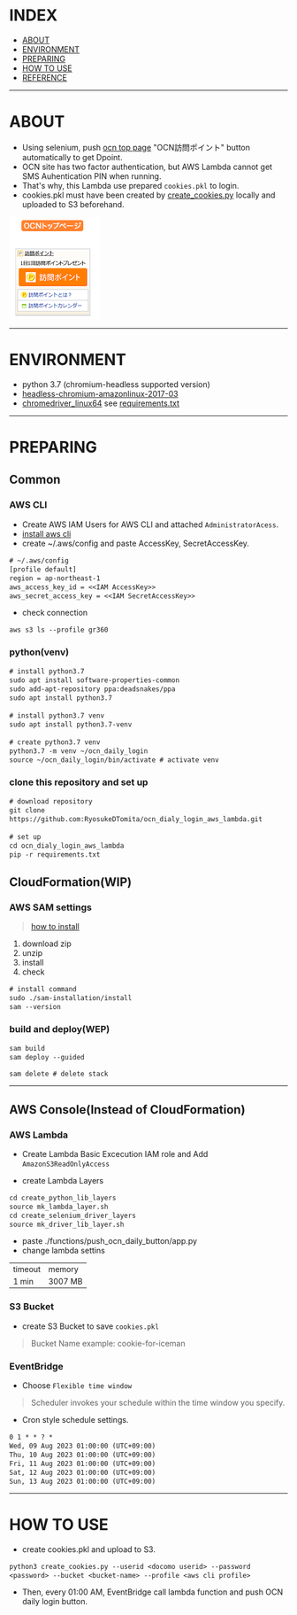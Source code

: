 # INDEX
- [ABOUT](#ABOUT)
- [ENVIRONMENT](#ENVIRONMENT)
- [PREPARING](#PREPARING)
- [HOW TO USE](#HOW-TO-USE)
- [REFERENCE](#REFERENCE)
******


# ABOUT
- Using selenium, push [ocn top page](https://www.ocn.ne.jp/) "OCN訪問ポイント" button automatically to get Dpoint.
- OCN site has two factor authentication, but AWS Lambda cannot get SMS Auhentication PIN when running.
- That's why, this Lambda use prepared `cookies.pkl` to login.
- cookies.pkl must have been created by [create_cookies.py](./create_cookies.py) locally and uploaded to S3 beforehand. 

![ocn訪問ポイント](./docs/fig/ocn訪問ポイント.png)
******


# ENVIRONMENT
- python 3.7 (chromium-headless supported version)
- [headless-chromium-amazonlinux-2017-03](https://github.com/adieuadieu/serverless-chrome/releases/download/v1.0.0-55/stable-headless-chromium-amazonlinux-2017-03.zip)
- [chromedriver_linux64](https://chromedriver.storage.googleapis.com/2.43/chromedriver_linux64.zip)
see [requirements.txt](./requirements.txt)
******


# PREPARING
## Common
### AWS CLI
- Create AWS IAM Users for AWS CLI and attached `AdministratorAcess`.
- [install aws cli](https://docs.aws.amazon.com/ja_jp/cli/latest/userguide/getting-started-install.html)
- create ~/.aws/config and paste AccessKey, SecretAccessKey.

```
# ~/.aws/config
[profile default]
region = ap-northeast-1
aws_access_key_id = <<IAM AccessKey>>
aws_secret_access_key = <<IAM SecretAccessKey>>
```

- check connection

```shell
aws s3 ls --profile gr360
```

### python(venv)

```shell
# install python3.7
sudo apt install software-properties-common
sudo add-apt-repository ppa:deadsnakes/ppa
sudo apt install python3.7
 
# install python3.7 venv
sudo apt install python3.7-venv
 
# create python3.7 venv
python3.7 -m venv ~/ocn_daily_login
source ~/ocn_daily_login/bin/activate # activate venv
```

### clone this repository and set up

```shell
# download repository
git clone https://github.com:RyosukeDTomita/ocn_dialy_login_aws_lambda.git

# set up
cd ocn_dialy_login_aws_lambda
pip -r requirements.txt

```

## CloudFormation(WIP)
### AWS SAM settings

> [how to install](https://docs.aws.amazon.com/ja_jp/serverless-application-model/latest/developerguide/install-sam-cli.html)
1. download zip
2. unzip
3. install
4. check

```shell
# install command
sudo ./sam-installation/install
sam --version
```


### build and deploy(WEP)

```shell
sam build
sam deploy --guided
```

```shell
sam delete # delete stack
```
******


## AWS Console(Instead of CloudFormation)

### AWS Lambda
- Create Lambda Basic Excecution IAM role and Add `AmazonS3ReadOnlyAccess`

- create Lambda Layers

```shell
cd create_python_lib_layers
source mk_lambda_layer.sh
cd create_selenium_driver_layers
source mk_driver_lib_layer.sh
```


- paste ./functions/push_ocn_daily_button/app.py
- change lambda settins

|       |       |
|-------|-------|
|timeout|memory |
|1 min  |3007 MB|


### S3 Bucket
- create S3 Bucket to save `cookies.pkl`
> Bucket Name example: cookie-for-iceman

### EventBridge
- Choose `Flexible time window`
> Scheduler invokes your schedule within the time window you specify.
- Cron style schedule settings.

```
0 1 * * ? *
Wed, 09 Aug 2023 01:00:00 (UTC+09:00)
Thu, 10 Aug 2023 01:00:00 (UTC+09:00)
Fri, 11 Aug 2023 01:00:00 (UTC+09:00)
Sat, 12 Aug 2023 01:00:00 (UTC+09:00)
Sun, 13 Aug 2023 01:00:00 (UTC+09:00)
```
******


# HOW TO USE
- create cookies.pkl and upload to S3.

```shell
python3 create_cookies.py --userid <docomo userid> --password <password> --bucket <bucket-name> --profile <aws cli profile>
```
- Then, every 01:00 AM, EventBridge call lambda function and push OCN daily login button.
